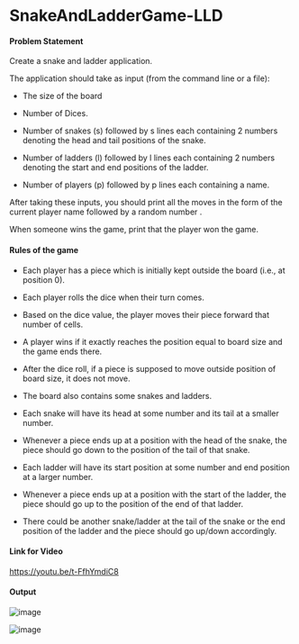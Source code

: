 # SnakeAndLadderGame-LLD

 #### Problem Statement

Create a snake and ladder application.

The application should take as input (from the command line or a file):

- The size of the board

- Number of Dices.

- Number of snakes (s) followed by s lines each containing 2 numbers denoting the head and tail positions of the snake.

- Number of ladders (l) followed by l lines each containing 2 numbers denoting the start and end positions of the ladder.

- Number of players (p) followed by p lines each containing a name.

After taking these inputs, you should print all the moves in the form of the current player name followed by a random number .

When someone wins the game, print that the player won the game.

#### Rules of the game

- Each player has a piece which is initially kept outside the board (i.e., at position 0).

- Each player rolls the dice when their turn comes.

- Based on the dice value, the player moves their piece forward that number of cells.

- A player wins if it exactly reaches the position equal to board size and the game ends there.

- After the dice roll, if a piece is supposed to move outside position of board size, it does not move.

- The board also contains some snakes and ladders.

- Each snake will have its head at some number and its tail at a smaller number.

- Whenever a piece ends up at a position with the head of the snake, the piece should go down to the position of the tail of that snake.

- Each ladder will have its start position at some number and end position at a larger number.

- Whenever a piece ends up at a position with the start of the ladder, the piece should go up to the position of the end of that ladder.

- There could be another snake/ladder at the tail of the snake or the end position of the ladder and the piece should go up/down accordingly.

#### Link for Video
https://youtu.be/t-FfhYmdiC8

#### Output

![image](https://user-images.githubusercontent.com/60468171/145785986-5991b686-e51f-4941-8f83-78fa81a8ef6d.png)


![image](https://user-images.githubusercontent.com/60468171/145785929-bcb411cd-bf35-431e-8c98-bae5661fa500.png)






